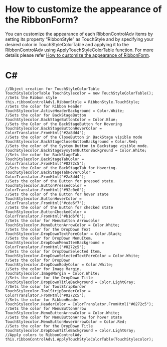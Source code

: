 # How to customize the appearance of the RibbonForm?
You can customize the appearance of each RibbonControlAdv items by setting its property “RibbonStyle” as TouchStyle and by specifying your desired color in TouchStyleColorTable and applying it to the RibbonControlAdv using ApplyTouchStyleColorTable function. For more details please refer [How to customize the appearance of RibbonForm](https://www.syncfusion.com/kb/3735/how-to-customize-the-appearance-of-items-in-ribboncontroladv).

# C#

    //Object creation for TouchStyleColorTable 
    TouchStyleColorTable TouchStylecolor = new TouchStyleColorTable();
    //Sets the Ribbon style
    this.ribbonControlAdv1.RibbonStyle = RibbonStyle.TouchStyle;
    //Sets the color for Ribbon Header
    TouchStylecolor.ActiveHeaderBackground = Color.White;
    //Sets the color for BackStageButton
    TouchStylecolor.BackStageButtonColor = Color.Blue;
    //Sets the Color of the BackStageButton for Hovering
    TouchStylecolor.BackStageButtonHoverColor = ColorTranslator.FromHtml("#2a8dd4");
    //Sets the color of the CloseButton in BackStage visible mode
    TouchStylecolor.BackStageCloseButtonBackground = Color.Red;
    //Sets the color of the System Button in Backstage visible mode.
    TouchStylecolor.BackStageSysytemButtonBackground = Color.White;
    //Sets the color for BackStageTab.
    TouchStylecolor.BackStageTabColor = ColorTranslator.FromHtml("#0272c5");
    //Sets the Color of the BackStageTab for Hovering.
    TouchStylecolor.BackStageTabHoverColor = ColorTranslator.FromHtml("#2a8dd4");
    //Sets the color of the Button for pressed state.
    TouchStylecolor.ButtonPressedColor = ColorTranslator.FromHtml("#92c0e0");
    //Sets the color of the Button for hover state
    TouchStylecolor.ButtonHoverColor = ColorTranslator.FromHtml("#cde6f7");
    //Sets the color of the Button for checked state
    TouchStylecolor.ButtonCheckedColor = ColorTranslator.FromHtml("#b1d6f0");
    //Sets the color for MenuButton Arrowcolor
    TouchStylecolor.MenuButtonArrowColor = Color.White;
    //Sets the color for the DropDown Text
    TouchStylecolor.DropDownTextForeColor = Color.Black;
    //Sets the color for DropDown MenuItem.
    TouchStylecolor.DropDownMenuItemBackground = ColorTranslator.FromHtml("#0272c5");
    //Sets the color for DropDownSelected Item.
    TouchStylecolor.DropDownSelectedTextForeColor = Color.White;
    //Sets the color for DropDown
    TouchStylecolor.DropDownBodyColor = Color.White;
    //Sets the color for Image Margin.
    TouchStylecolor.ImageMargin = Color.White;
    //Sets the color for the DropDown Title
    TouchStylecolor.DropDownTitleBackground = Color.LightGray;
    //Sets the color for ToolStripBorder
    TouchStylecolor.ToolStripBorderColor = ColorTranslator.FromHtml("#0272c5");
    //Sets the color for RibbonHeader
    TouchStylecolor.HeaderColor = ColorTranslator.FromHtml("#0272c5");
    //Sets the color for MenuButtonArrow
    TouchStylecolor.MenuButtonArrowColor = Color.White;
    //Sets the color for MenuButtonArrow for hover state
    TouchStylecolor.MenuButtonHoverArrowColor = Color.Red;
    //Sets the color for the DropDown Title
    TouchStylecolor.DropDownTitleBackground = Color.LightGray;
    //Apply colors to RibbonControlAdv
    this.ribbonControlAdv1.ApplyTouchStyleColorTable(TouchStylecolor);

